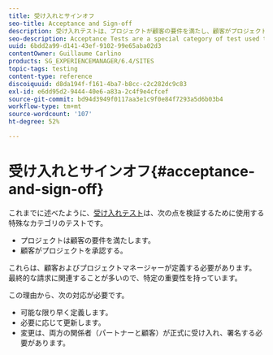```yaml
---
title: 受け入れとサインオフ
seo-title: Acceptance and Sign-off
description: 受け入れテストは、プロジェクトが顧客の要件を満たし、顧客がプロジェクトを承認することを検証するために使用される、テストの特別なカテゴリです。
seo-description: Acceptance Tests are a special category of test used to verify that the project fulfils the customer's requirements and that the customer accepts the project
uuid: 6bdd2a99-d141-43ef-9102-99e65aba02d3
contentOwner: Guillaume Carlino
products: SG_EXPERIENCEMANAGER/6.4/SITES
topic-tags: testing
content-type: reference
discoiquuid: d8da194f-f161-4ba7-b8cc-c2c282dc9c83
exl-id: e6dd95d2-9444-40e6-a83a-2c4f9e4cfcef
source-git-commit: bd94d3949f0117aa3e1c9f0e84f7293a5d6b03b4
workflow-type: tm+mt
source-wordcount: '107'
ht-degree: 52%

---
```


# 受け入れとサインオフ{#acceptance-and-sign-off}

これまでに述べたように、[受け入れテスト](/help/sites-developing/planning.md)は、次の点を検証するために使用する特殊なカテゴリのテストです。

* プロジェクトは顧客の要件を満たします。
* 顧客がプロジェクトを承認する。

これらは、顧客およびプロジェクトマネージャーが定義する必要があります。 最終的な請求に関連することが多いので、特定の重要性を持っています。

この理由から、次の対応が必要です。

* 可能な限り早く定義します。
* 必要に応じて更新します。
* 変更は、両方の関係者（パートナーと顧客）が正式に受け入れ、署名する必要があります。
